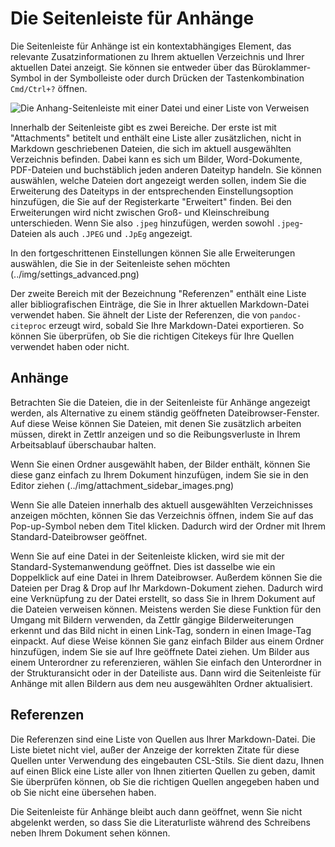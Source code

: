 # Die Seitenleiste für Anhänge

Die Seitenleiste für Anhänge ist ein kontextabhängiges Element, das relevante Zusatzinformationen zu Ihrem aktuellen Verzeichnis und Ihrer aktuellen Datei anzeigt. Sie können sie entweder über das Büroklammer-Symbol in der Symbolleiste oder durch Drücken der Tastenkombination `Cmd/Ctrl+?` öffnen.

![Die Anhang-Seitenleiste mit einer Datei und einer Liste von Verweisen](../img/attachment_sidebar.png)

Innerhalb der Seitenleiste gibt es zwei Bereiche. Der erste ist mit "Attachments" betitelt und enthält eine Liste aller zusätzlichen, nicht in Markdown geschriebenen Dateien, die sich im aktuell ausgewählten Verzeichnis befinden. Dabei kann es sich um Bilder, Word-Dokumente, PDF-Dateien und buchstäblich jeden anderen Dateityp handeln. Sie können auswählen, welche Dateien dort angezeigt werden sollen, indem Sie die Erweiterung des Dateityps in der entsprechenden Einstellungsoption hinzufügen, die Sie auf der Registerkarte "Erweitert" finden. Bei den Erweiterungen wird nicht zwischen Groß- und Kleinschreibung unterschieden. Wenn Sie also `.jpeg` hinzufügen, werden sowohl `.jpeg`-Dateien als auch `.JPEG` und `.JpEg` angezeigt.

In den fortgeschrittenen Einstellungen können Sie alle Erweiterungen auswählen, die Sie in der Seitenleiste sehen möchten (../img/settings_advanced.png)

Der zweite Bereich mit der Bezeichnung "Referenzen" enthält eine Liste aller bibliografischen Einträge, die Sie in Ihrer aktuellen Markdown-Datei verwendet haben. Sie ähnelt der Liste der Referenzen, die von `pandoc-citeproc` erzeugt wird, sobald Sie Ihre Markdown-Datei exportieren. So können Sie überprüfen, ob Sie die richtigen Citekeys für Ihre Quellen verwendet haben oder nicht.

## Anhänge

Betrachten Sie die Dateien, die in der Seitenleiste für Anhänge angezeigt werden, als Alternative zu einem ständig geöffneten Dateibrowser-Fenster. Auf diese Weise können Sie Dateien, mit denen Sie zusätzlich arbeiten müssen, direkt in Zettlr anzeigen und so die Reibungsverluste in Ihrem Arbeitsablauf überschaubar halten.

Wenn Sie einen Ordner ausgewählt haben, der Bilder enthält, können Sie diese ganz einfach zu Ihrem Dokument hinzufügen, indem Sie sie in den Editor ziehen (../img/attachment_sidebar_images.png)

Wenn Sie alle Dateien innerhalb des aktuell ausgewählten Verzeichnisses anzeigen möchten, können Sie das Verzeichnis öffnen, indem Sie auf das Pop-up-Symbol neben dem Titel klicken. Dadurch wird der Ordner mit Ihrem Standard-Dateibrowser geöffnet.

Wenn Sie auf eine Datei in der Seitenleiste klicken, wird sie mit der Standard-Systemanwendung geöffnet. Dies ist dasselbe wie ein Doppelklick auf eine Datei in Ihrem Dateibrowser. Außerdem können Sie die Dateien per Drag & Drop auf Ihr Markdown-Dokument ziehen. Dadurch wird eine Verknüpfung zu der Datei erstellt, so dass Sie in Ihrem Dokument auf die Dateien verweisen können. Meistens werden Sie diese Funktion für den Umgang mit Bildern verwenden, da Zettlr gängige Bilderweiterungen erkennt und das Bild nicht in einen Link-Tag, sondern in einen Image-Tag einpackt. Auf diese Weise können Sie ganz einfach Bilder aus einem Ordner hinzufügen, indem Sie sie auf Ihre geöffnete Datei ziehen. Um Bilder aus einem Unterordner zu referenzieren, wählen Sie einfach den Unterordner in der Strukturansicht oder in der Dateiliste aus. Dann wird die Seitenleiste für Anhänge mit allen Bildern aus dem neu ausgewählten Ordner aktualisiert.

## Referenzen

Die Referenzen sind eine Liste von Quellen aus Ihrer Markdown-Datei. Die Liste bietet nicht viel, außer der Anzeige der korrekten Zitate für diese Quellen unter Verwendung des eingebauten CSL-Stils. Sie dient dazu, Ihnen auf einen Blick eine Liste aller von Ihnen zitierten Quellen zu geben, damit Sie überprüfen können, ob Sie die richtigen Quellen angegeben haben und ob Sie nicht eine übersehen haben.

Die Seitenleiste für Anhänge bleibt auch dann geöffnet, wenn Sie nicht abgelenkt werden, so dass Sie die Literaturliste während des Schreibens neben Ihrem Dokument sehen können.
